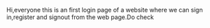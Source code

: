 Hi,everyone this is an first login page of a website where we can sign in,register and signout from the web page.Do check
